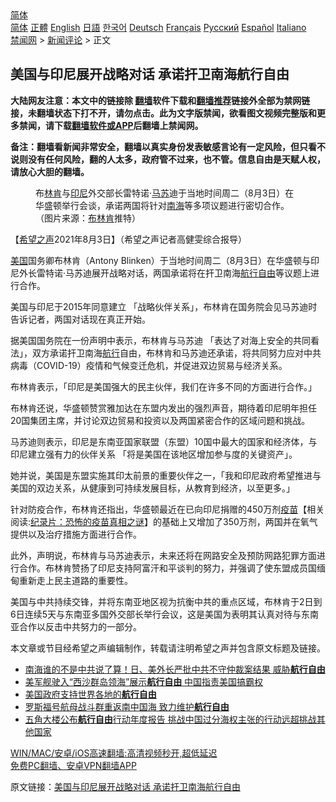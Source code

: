  <!-- 面包屑导航 --> <div class="breadcrumb"><!-- GTranslate: https://gtranslate.io/ -->  <div class="switcher notranslate">  <div class="selected">  <a href="#" onclick="return false;"> 简体</a>  </div>  <div class="option">  <a href="https://www.bannedbook.org" onclick="doGTranslate('zh-CN|zh-CN');jQuery('div.switcher div.selected a').html(jQuery(this).html());return false;" title="简体中文" class="nturl selected"> 简体</a>  <a href="https://www.bannedbook.org/zh-tw/" onclick="doGTranslate('zh-CN|zh-TW');jQuery('div.switcher div.selected a').html(jQuery(this).html());return false;" title="繁體中文" class="nturl"> 正體</a>  <a href="https://www.bannedbook.org/en/" onclick="doGTranslate('zh-CN|en');jQuery('div.switcher div.selected a').html(jQuery(this).html());return false;" title="English" class="nturl"> English</a>  <a href="https://www.bannedbook.org/ja/" onclick="doGTranslate('zh-CN|ja');jQuery('div.switcher div.selected a').html(jQuery(this).html());return false;" title="日本語" class="nturl"> 日語</a>  <a href="https://www.bannedbook.org/ko/" onclick="doGTranslate('zh-CN|ko');jQuery('div.switcher div.selected a').html(jQuery(this).html());return false;" title="한국어" class="nturl"> 한국어</a>  <a href="https://www.bannedbook.org/de/" onclick="doGTranslate('zh-CN|de');jQuery('div.switcher div.selected a').html(jQuery(this).html());return false;" title="Deutsch" class="nturl"> Deutsch</a>  <a href="https://www.bannedbook.org/fr/" onclick="doGTranslate('zh-CN|fr');jQuery('div.switcher div.selected a').html(jQuery(this).html());return false;" title="Français" class="nturl"> Français</a>  <a href="https://www.bannedbook.org/ru/" onclick="doGTranslate('zh-CN|ru');jQuery('div.switcher div.selected a').html(jQuery(this).html());return false;" title="Русский" class="nturl"> Русский</a>  <a href="https://www.bannedbook.org/es/" onclick="doGTranslate('zh-CN|es');jQuery('div.switcher div.selected a').html(jQuery(this).html());return false;" title="Español" class="nturl"> Español</a>  <a href="https://www.bannedbook.org/it/" onclick="doGTranslate('zh-CN|it');jQuery('div.switcher div.selected a').html(jQuery(this).html());return false;" title="Italiano" class="nturl"> Italiano</a>  </div>  </div>      <div class='breadcrumb-sub'><!-- Breadcrumb NavXT 6.3.0 --> <a href="https://www.bannedbook.org/" class="home">禁闻网</a> &gt; <a href="https://www.bannedbook.org/bnews/comments/" class="category">新闻评论</a> &gt; 正文</div></div><h2>美国与印尼展开战略对话 承诺扞卫南海航行自由</h2> <p class="notice"><b>大陆网友注意：本文中的链接除 <a href="https://github.com/bannedbook/fanqiang" >翻墙</a>软件下载和<a href="https://github.com/killgcd/justmysocks/blob/master/README.md">翻墙推荐</a>链接外全部为禁网链接，未翻墙状态下打不开，请勿点击。此为文字版禁闻，欲看图文视频完整版和更多禁闻，请下载<a href="https://github.com/bannedbook/fanqiang">翻墙软件或APP</a>后翻墙上禁闻网。</p><p>备注：翻墙看新闻非常安全，翻墙以真实身份发表敏感言论有一定风险，但只看不说则没有任何风险，翻的人太多，政府管不过来，也不管。信息自由是天赋人权，请放心大胆的翻墙。</b></p>  <div class="entry"> <figure><figcaption>布<a href="https://www.bannedbook.org/bnews/tag/%e6%9e%97%e8%82%af/" class="st_tag internal_tag" rel="tag" title="标签 林肯 下的日志">林肯</a>与<a href="https://www.bannedbook.org/bnews/tag/%e5%8d%b0%e5%b0%bc/" class="st_tag internal_tag" rel="tag" title="标签 印尼 下的日志">印尼</a>外交部长雷特诺·<a href="https://www.bannedbook.org/bnews/tag/%e9%a9%ac%e8%8b%8f/" class="st_tag internal_tag" rel="tag" title="标签 马苏 下的日志">马苏</a>迪于当地时间周二（8月3日）在华盛顿举行会谈，承诺两国将针对<a href="https://www.bannedbook.org/bnews/tag/%e5%8d%97%e6%b5%b7/" class="st_tag internal_tag" rel="tag" title="标签 南海 下的日志">南海</a>等多项议题进行密切合作。（图片来源：<a href="https://www.bannedbook.org/bnews/tag/%e5%b8%83%e6%9e%97%e8%82%af/" class="st_tag internal_tag" rel="tag" title="标签 布林肯 下的日志">布林肯</a>推特）</figcaption></figure> <p>【<span class='wp_keywordlink_affiliate'><a href="https://www.soundofhope.org" title="希望之声" target="_blank">希望之声</a></span>2021年8月3日】（希望之声记者高健雯综合报导）</p> <p><a href="https://www.bannedbook.org/bnews/tag/%e7%be%8e%e5%9b%bd/" class="st_tag internal_tag" rel="tag" title="标签 美国 下的日志">美国</a>国务卿布林肯（Antony Blinken）于当地时间周二（8月3日）在华盛顿与印尼外长雷特诺·马苏迪展开战略对话，两国承诺将在扞卫南海<a href="https://www.bannedbook.org/bnews/tag/%E8%88%AA%E8%A1%8C%E8%87%AA%E7%94%B1/" class="st_tag internal_tag" rel="tag" title="标签 航行自由 下的日志">航行自由</a>等议题上进行合作。</p> <p>美国与印尼于2015年同意建立 「战略伙伴关系」，布林肯在国务院会见马苏迪时告诉记者，两国对话现在真正开始。</p>  <p>据美国国务院在一份声明中表示，布林肯与马苏迪 「表达了对海上安全的共同看法」，双方承诺扞卫南海<a href="https://www.bannedbook.org/bnews/tag/%E8%88%AA%E8%A1%8C/" class="st_tag internal_tag" rel="tag" title="标签 航行 下的日志">航行</a>自由，布林肯和马苏迪还承诺，将共同努力应对中共病毒（COVID-19）疫情和气候变迁危机，并促进双边贸易与经济关系。</p> <p>布林肯表示，「印尼是美国强大的民主伙伴，我们在许多不同的方面进行合作。」</p> <p>布林肯还说，华盛顿赞赏雅加达在东盟内发出的强烈声音，期待着印尼明年担任20国集团主席，并讨论双边贸易和投资以及两国紧密合作的区域问题和挑战。</p>  <p>马苏迪则表示，印尼是东南亚国家联盟（东盟）10国中最大的国家和经济体，与印尼建立强有力的伙伴关系 「将是美国在该地区增加参与度的关键资产」。</p> <p>她并说，美国是东盟实施其印太前景的重要伙伴之一，「我和印尼政府希望推进与美国的双边关系，从健康到可持续发展目标，从教育到经济，以至更多。」</p> <p>针对防疫合作，布林肯还指出，华盛顿最近在已向印尼捐赠的450万剂<span class='wp_keywordlink'><a href="https://www.bannedbook.org/bnews/tculture/20160630/551027.html" title="疫苗" target="_blank">疫苗</a></span>【相关阅读:<a href='https://www.bannedbook.org/bnews/topimagenews/20180408/925060.html' target='_blank'>纪录片：恐怖的疫苗真相之谜</a>】的基础上又增加了350万剂，两国并在氧气提供以及治疗措施方面进行合作。</p>  <p>此外，声明说，布林肯与马苏迪表示，未来还将在网路安全及预防网路犯罪方面进行合作。布林肯赞扬了印尼支持阿富汗和平谈判的努力，并强调了使东盟成员国缅甸重新走上民主道路的重要性。</p> <p>美国与中共持续交锋，并将东南亚地区视为抗衡中共的重点区域，布林肯于2日到6日连续5天与东南亚多国外交部长举行会议，这是美国为表明其认真对待与东南亚合作以反击中共努力的一部分。</p> <p>本文章或节目经希望之声编辑制作，转载请注明希望之声并包含原文标题及链接。 </p>  <ul class='op-related-articles' title='相关阅读'> <li><a href='https://www.bannedbook.org/bnews/cbnews/20210713/1585775.html' target='_blank'>南海谁的不是中共说了算！日、美外长严批中共不守仲裁案结果 威胁<b>航行自由</b></a></li> <li><a href='https://www.bannedbook.org/bnews/headline/20210520/1550270.html' target='_blank'>美军舰驶入“西沙群岛领海”展示<b>航行自由</b> 中国指责美国搞霸权</a></li> <li><a href='https://www.bannedbook.org/bnews/cbnews/20210411/1524058.html' target='_blank'>美国政府支持世界各地的<b>航行自由</b></a></li> <li><a href='https://www.bannedbook.org/bnews/headline/20210406/1520931.html' target='_blank'>罗斯福号航母战斗群重返南中国海 致力维护<b>航行自由</b></a></li> <li><a href='https://www.bannedbook.org/bnews/headline/20210311/1502806.html' target='_blank'>五角大楼公布<b>航行自由</b>行动年度报告 挑战中国过分海权主张的行动远超挑战其他国家</a></li> </ul> <p class="texttj"> <a href="https://github.com/bannedbook/fanqiang/wiki/V2ray%E6%9C%BA%E5%9C%BA" target="_blank">WIN/MAC/安卓/iOS高速翻墙:高清视频秒开,超低延迟</a><br/> <a href="https://github.com/bannedbook/fanqiang/wiki/%E7%A6%81%E9%97%BB%E7%BD%91%E5%AE%89%E5%8D%93%E7%BF%BB%E5%A2%99%E6%96%B0%E9%97%BBAPP" target="_blank">免费PC翻墙、安卓VPN翻墙APP</a></p><p>原文链接：<a class="src_link"  href="https://www.soundofhope.org/post/532079" target="_blank">美国与印尼展开战略对话 承诺扞卫南海航行自由</a></p><a name='sharetosocial'></a>  <div style="margin-bottom:5px;padding-bottom:5px;clear:both"> <div id="archive-pix-1" class="banner-ads"> <!-- AuctionX Display platform tag START --> <div id="26318x728x90x621x_ADSLOT2" clicktrack="%%CLICK_URL_ESC%%"></div> <!-- AuctionX Display platform tag END --> </div> <div id="archive-pix-2" class="banner-ads"> <!-- AuctionX Display platform tag START --> <div id="26315x300x250x621x_ADSLOT2" clicktrack="%%CLICK_URL_ESC%%"></div> <!-- AuctionX Display platform tag END --> </div> </div>  <div id="archive-pix-1" class="banner-ads"> <!-- AuctionX Display platform tag START --> <div id="26318x728x90x621x_ADSLOT3" clicktrack="%%CLICK_URL_ESC%%"></div> <!-- AuctionX Display platform tag END --> </div> </div><!--END ENTRY--> 